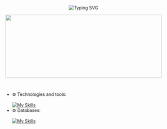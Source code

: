 
<p align="center">
  <img src="https://readme-typing-svg.herokuapp.com?font=Fira+Code&weight=600&size=22&pause=10&color=5c7ef7&width=435&lines=👋+Hello!+I'm+Aset!;Backend+Engineer+👨‍💻" alt="Typing SVG" />
</p>
<p align="center">
  <img src="https://media.giphy.com/media/qgQUggAC3Pfv687qPC/giphy.gif" width="500" height="200"/>
</p>




<br/>

- ⚙️ Technologies and tools: <br />  <br />
[![My Skills](https://skillicons.dev/icons?i=php,js,ts,laravel,nodejs,express,nestjs,redis,rabbitmq,docker,git)](https://github.com/azizdevfull)
- ⚙️ Databases: <br />  <br />
[![My Skills](https://skillicons.dev/icons?i=postgres,mongo)](https://github.com/azizdevfull)


